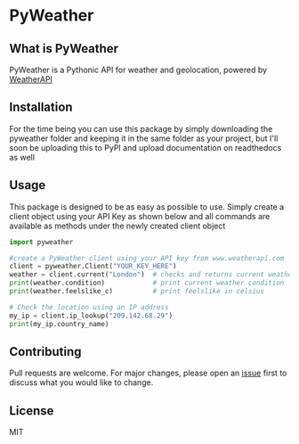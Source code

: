 # PyWeather


## What is PyWeather
PyWeather is a Pythonic API for weather and geolocation, powered by [WeatherAPI](https://www.weatherapi.com/)


<!-- ## Installation

Use [pip](https://pip.pypa.io/en/stable/) package manager to install PyWeather.

```bash
pip install pyweather
``` -->
## Installation
For the time being you can use this package by simply downloading the pyweather folder and keeping it in the same folder as your project, but I'll soon be uploading this to PyPI and upload documentation on readthedocs as well


## Usage

This package is designed to be as easy as possible to use. Simply create a client object using your API Key as shown below and all commands are available as methods under the newly created client object

```python
import pyweather

#create a PyWeather client using your API key from www.weatherapi.com
client = pyweather.Client("YOUR_KEY_HERE")
weather = client.current("London")  # checks and returns current weather
print(weather.condition)            # print current weather condition
print(weather.feelslike_c)          # print feelslike in celsius

# Check the location using an IP address
my_ip = client.ip_lookup("209.142.68.29")
print(my_ip.country_name)

```


## Contributing

Pull requests are welcome. For major changes, please open an [issue](https://github.com/Ghoul072/weather/issues) first
to discuss what you would like to change.


## License

MIT
